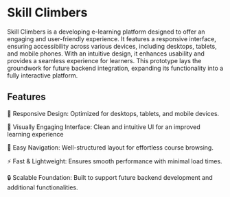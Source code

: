 # Skill Climbers
Skill Climbers is a developing e-learning platform designed to offer an engaging and user-friendly experience. It features a responsive interface, ensuring accessibility across various devices, including desktops, tablets, and mobile phones. With an intuitive design, it enhances usability and provides a seamless experience for learners. This prototype lays the groundwork for future backend integration, expanding its functionality into a fully interactive platform.

## Features
📱 Responsive Design: Optimized for desktops, tablets, and mobile devices.

🎨 Visually Engaging Interface: Clean and intuitive UI for an improved learning experience

🔎 Easy Navigation: Well-structured layout for effortless course browsing.

⚡ Fast & Lightweight: Ensures smooth performance with minimal load times.

🔒 Scalable Foundation: Built to support future backend development and additional functionalities.
